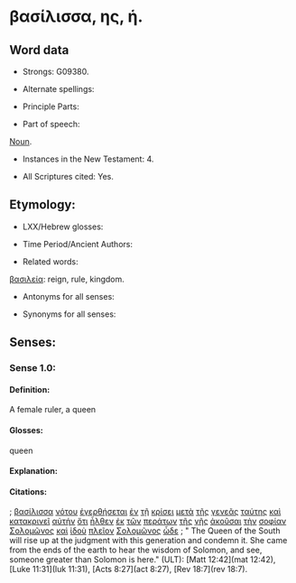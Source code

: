 # βασίλισσα, ης, ἡ.

<!-- Status: S2=NeedsFinalCheck -->
<!-- Lexica used for edits: LN MM -->

## Word data

* Strongs: G09380.


* Alternate spellings:

* Principle Parts: 

* Part of speech: 

[Noun](http://ugg.readthedocs.io/en/latest/noun.html). 

* Instances in the New Testament: 4.

* All Scriptures cited: Yes.

## Etymology: 

* LXX/Hebrew glosses: 

* Time Period/Ancient Authors: 

* Related words: 

[βασιλεία](../G09320/01.md): reign, rule, kingdom.

* Antonyms for all senses:

* Synonyms for all senses: 

## Senses:

### Sense  1.0: 

#### Definition: 

A female ruler, a queen

#### Glosses: 

queen

#### Explanation: 

#### Citations: 

; [βασίλισσα](../G09380/01.md) [νότου](../G35580/01.md) [ἐγερθήσεται](../G14530/01.md) [ἐν](../G17220/01.md) [τῇ](../G35880/01.md) [κρίσει](../G29200/01.md) [μετὰ](../G33260/01.md) [τῆς](../G35880/01.md) [γενεᾶς](../G10740/01.md) [ταύτης](../G37780/01.md) [καὶ](../G25320/01.md) [κατακρινεῖ](../G26320/01.md) [αὐτήν](../G08460/01.md) [ὅτι](../G37540/01.md) [ἦλθεν](../G20640/01.md) [ἐκ](../G15370/01.md) [τῶν](../G35880/01.md) [περάτων](../G40090/01.md) [τῆς](../G35880/01.md) [γῆς](../G10930/01.md) [ἀκοῦσαι](../G01910/01.md) [τὴν](../G35880/01.md) [σοφίαν](../G46780/01.md) [Σολομῶνος](../G46720/01.md) [καὶ](../G25320/01.md) [ἰδοὺ](../G37080/01.md) [πλεῖον](../G41190/01.md) [Σολομῶνος](../G46720/01.md) [ὧδε](../G56020/01.md)
; " The Queen of the South will rise up at the judgment with this generation and condemn it. She came from the ends of the earth to hear the wisdom of Solomon, and see, someone greater than Solomon is here." (ULT): 
[Matt 12:42](mat 12:42), [Luke 11:31](luk 11:31), [Acts 8:27](act 8:27), [Rev 18:7](rev 18:7).
